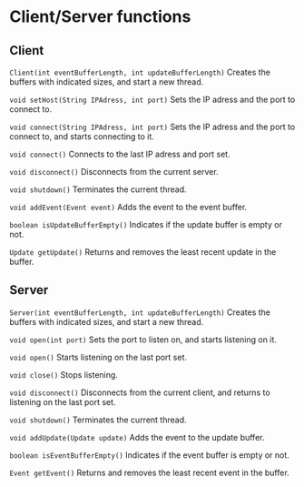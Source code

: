 # Client/Server functions

## Client

`Client(int eventBufferLength, int updateBufferLength)`
Creates the buffers with indicated sizes, and start a new thread.

`void setHost(String IPAdress, int port)`
Sets the IP adress and the port to connect to.

`void connect(String IPAdress, int port)`
Sets the IP adress and the port to connect to, and starts connecting to it.

`void connect()`
Connects to the last IP adress and port set.

`void disconnect()`
Disconnects from the current server.

`void shutdown()`
Terminates the current thread.

`void addEvent(Event event)`
Adds the event to the event buffer.

`boolean isUpdateBufferEmpty()`
Indicates if the update buffer is empty or not.

`Update getUpdate()`
Returns and removes the least recent update in the buffer.


## Server

`Server(int eventBufferLength, int updateBufferLength)`
Creates the buffers with indicated sizes, and start a new thread.

`void open(int port)`
Sets the port to listen on, and starts listening on it.

`void open()`
Starts listening on the last port set.

`void close()`
Stops listening.

`void disconnect()`
Disconnects from the current client, and returns to listening on the last port set.

`void shutdown()`
Terminates the current thread.

`void addUpdate(Update update)`
Adds the event to the update buffer.

`boolean isEventBufferEmpty()`
Indicates if the event buffer is empty or not.

`Event getEvent()`
Returns and removes the least recent event in the buffer.
